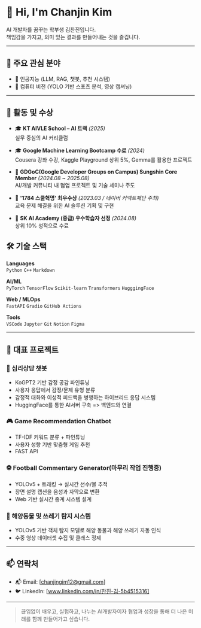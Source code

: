 # 👋 Hi, I'm Chanjin Kim

AI 개발자를 꿈꾸는 학부생 김찬진입니다.  
책임감을 가지고, 의미 있는 결과를 만들어내는 것을 즐깁니다.

---

## 🧠 주요 관심 분야
- 🤖 인공지능 (LLM, RAG, 챗봇, 추천 시스템)
- 🧩 컴퓨터 비전 (YOLO 기반 스포츠 분석, 영상 캡셔닝)

---

## 🏅 활동 및 수상

- 🎓 **KT AIVLE School – AI 트랙** *(2025)*  
  실무 중심의 AI 커리큘럼

- 🎓 **Google Machine Learning Bootcamp 수료** *(2024)*  
  Cousera 강좌 수강, Kaggle Playground 상위 5%, Gemma를 활용한 프로젝트

- 🤝 **GDGoC(Google Developer Groups on Campus) Sungshin Core Member** *(2024.08 ~ 2025.08)*  
  AI/개발 커뮤니티 내 협업 프로젝트 및 기술 세미나 주도

- 🥇 **'1784 스쿨혁명' 최우수상** *(2023.03 / 네이버 커넥트재단 주최)*  
  교육 문제 해결을 위한 AI 솔루션 기획 및 구현

- 🌱 **SK AI Academy (중급) 우수학습자 선정** *(2024.08)*  
  상위 10% 성적으로 수료

## 🛠 기술 스택

**Languages**  
`Python` `C++` `Markdown`

**AI/ML**  
`PyTorch` `TensorFlow` `Scikit-learn` `Transformers` `HugggingFace`

**Web / MLOps**  
`FastAPI` `Gradio` `GitHub Actions`

**Tools**  
`VSCode` `Jupyter` `Git` `Notion` `Figma`

---

## 📌 대표 프로젝트
### 💬 심리상담 챗봇
- KoGPT2 기반 감정 공감 파인튜닝
- 사용자 응답에서 감정/문제 유형 분류
- 감정적 대화와 이성적 피드백을 병행하는 하이브리드 응답 시스템
- HuggingFace를 통한 AI서버 구축 => 백엔드와 연결

### 🎮 Game Recommendation Chatbot
- TF-IDF 키워드 분류 + 파인튜닝 
- 사용자 성향 기반 맞춤형 게임 추천
- FAST API

### ⚽ Football Commentary Generator(마무리 작업 진행중)
- YOLOv5 + 트래킹 → 실시간 선수/볼 추적
- 장면 설명 캡션을 음성과 자막으로 변환
- Web 기반 실시간 중계 시스템 설계
  
### 🌊 해양동물 및 쓰레기 탐지 시스템
- YOLOv5 기반 객체 탐지 모델로 해양 동물과 해양 쓰레기 자동 인식
- 수중 영상 데이터셋 수집 및 클래스 정제

---

## 📫 연락처

- 📬 Email: [chanjingim12@gmail.com]
- 🐦 LinkedIn: [www.linkedin.com/in/찬진-김-5b4515316] 

---

> 끊임없이 배우고, 실험하고, 나누는 AI개발자이자 
> 협업과 성장을 통해 더 나은 미래를 함께 만들어가고 싶습니다.
